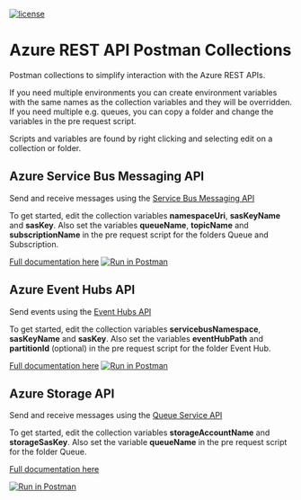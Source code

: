 [![license](https://img.shields.io/github/license/lfalck/AzureRestApiPostmanCollections.svg)]()
# Azure REST API Postman Collections
Postman collections to simplify interaction with the Azure REST APIs.

If you need multiple environments you can create environment variables with the same names as the collection variables and they will be overridden. If you need multiple e.g. queues, you can copy a folder and change the variables in the pre request script.

Scripts and variables are found by right clicking and selecting edit on a collection or folder.

## Azure Service Bus Messaging API

Send and receive messages using the [Service Bus Messaging API](https://docs.microsoft.com/en-us/rest/api/servicebus/service-bus-runtime-rest)

To get started, edit the collection variables **namespaceUri**, **sasKeyName** and **sasKey**. Also set the variables **queueName**, **topicName** and **subscriptionName** in the pre request script for the folders Queue and Subscription. 

[Full documentation here]( https://documenter.getpostman.com/view/856851/collection/RVg3f8kD)
[![Run in Postman](https://run.pstmn.io/button.svg)](https://app.getpostman.com/run-collection/e76494a7358d49a18a65)

## Azure Event Hubs API

Send events using the [Event Hubs API](https://docs.microsoft.com/en-us/rest/api/eventhub/event-hubs-runtime-rest)

To get started, edit the collection variables **servicebusNamespace**, **sasKeyName** and **sasKey**. Also set the variables **eventHubPath** and **partitionId** (optional) in the pre request script for the folder Event Hub. 

[Full documentation here](https://documenter.getpostman.com/view/856851/collection/RVg3f8k7)
[![Run in Postman](https://run.pstmn.io/button.svg)](https://app.getpostman.com/run-collection/ee13865ad00b3c55aebc)

## Azure Storage API

Send and receive messages using the [Queue Service API](https://docs.microsoft.com/en-us/rest/api/storageservices/operations-on-messages)

To get started, edit the collection variables **storageAccountName** and **storageSasKey**. Also set the variable **queueName** in the pre request script for the folder Queue. 

[Full documentation here](https://documenter.getpostman.com/view/856851/collection/RVg3f8kE)

[![Run in Postman](https://run.pstmn.io/button.svg)](https://app.getpostman.com/run-collection/b7c77fb099b35b7f1ed7)